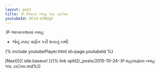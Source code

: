 ```yaml
---
layout: post
title: ૐ વિધાતરે નમહ ૧૦૮ ટાઈમ્સ
youtubeId: OCtX-m7R2gY
---
```

 
 
 ૐ આવ્યકથાયા નમહ  
 
 -  જેનું સ્પષ્ટ વર્ણન કરી શકાતું નથી 
 
  
 
  
 
 
 
 
 
 


{% include youtubePlayer.html id=page.youtubeId %}
 
[Next]({{ site.baseurl }}{% link  split2/_posts/2015-10-24-ૐ મહાયજ્ઞાય નમહ ૧૦૮ ટાઈમ્સ.md%})
 
